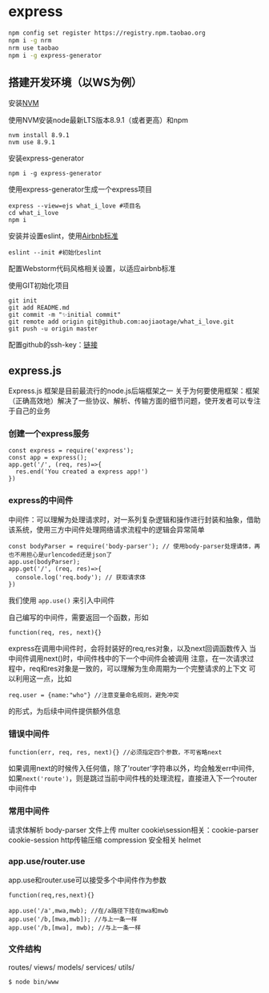# express

```sh
npm config set register https://registry.npm.taobao.org
npm i -g nrm
nrm use taobao
npm i -g express-generator
```

## 搭建开发环境（以WS为例）

安装[NVM](https://github.com/creationix/nvm/blob/master/README.md#installation)

使用NVM安装node最新LTS版本8.9.1（或者更高）和npm

```
nvm install 8.9.1
nvm use 8.9.1
```

安装express-generator

```
npm i -g express-generator
```

使用express-generator生成一个express项目

```
express --view=ejs what_i_love #项目名
cd what_i_love
npm i
```

安装并设置eslint，使用[Airbnb标准](https://www.npmjs.com/package/eslint-config-airbnb-base)

```
eslint --init #初始化eslint
```

配置Webstorm代码风格相关设置，以适应airbnb标准

使用GIT初始化项目

```
git init
git add README.md
git commit -m "✨initial commit"
git remote add origin git@github.com:aojiaotage/what_i_love.git
git push -u origin master
```

配置github的ssh-key：[链接](https://help.github.com/articles/connecting-to-github-with-ssh/)

## express.js

Express.js 框架是目前最流行的node.js后端框架之一
关于为何要使用框架：框架（正确高效地）解决了一些协议、解析、传输方面的细节问题，使开发者可以专注于自己的业务

### 创建一个express服务

```
const express = require('express');
const app = express();
app.get('/', (req, res)=>{
  res.end('You created a express app!')
})
```

### express的中间件

中间件：可以理解为处理请求时，对一系列复杂逻辑和操作进行封装和抽象，借助该系统，使用三方中间件处理网络请求流程中的逻辑会异常简单

```
const bodyParser = require('body-parser'); // 使用body-parser处理请体，再也不用担心是urlencoded还是json了
app.use(bodyParser);
app.get('/', (req, res)=>{
  console.log('req.body'); // 获取请求体
})
```

我们使用 `app.use()` 来引入中间件

自己编写的中间件，需要返回一个函数，形如

```
function(req, res, next){}
```

express在调用中间件时，会将封装好的req,res对象，以及next回调函数传入
当中间件调用next()时，中间件栈中的下一个中间件会被调用
注意，在一次请求过程中，req和res对象是一致的，可以理解为生命周期为一个完整请求的上下文
可以利用这一点，比如

```
req.user = {name:"who"} //注意变量命名规则，避免冲突
```

的形式，为后续中间件提供额外信息

### 错误中间件

```
function(err, req, res, next){} //必须指定四个参数，不可省略next
```

如果调用next的时候传入任何值，除了'router'字符串以外，均会触发err中间件,
如果`next('route')`，则是跳过当前中间件栈的处理流程，直接进入下一个router中间件中

### 常用中间件

请求体解析 body-parser
文件上传 multer
cookie\session相关：cookie-parser cookie-session
http传输压缩 compression
安全相关 helmet

### app.use/router.use

app.use和router.use可以接受多个中间件作为参数

```
function(req,res,next){}

app.use('/a',mwa,mwb); //在/a路径下挂在mwa和mwb
app.use('/b,[mwa,mwb]); //与上一条一样
app.use('/b,[mwa], mwb); //与上一条一样
```

### 文件结构

routes/
views/
models/
services/
utils/



```
$ node bin/www
```
